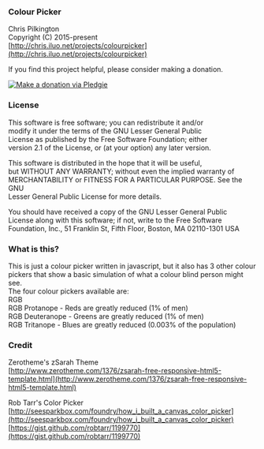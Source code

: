 ### Colour Picker  
 Chris Pilkington  
 Copyright (C) 2015-present  
 [http://chris.iluo.net/projects/colourpicker](http://chris.iluo.net/projects/colourpicker)

If you find this project helpful, please consider making a donation.

[![Make a donation via Pledgie](http://www.pledgie.com/campaigns/17973.png?skin_name=chrome)](http://www.pledgie.com/campaigns/17973)

### License

This software is free software; you can redistribute it and/or  
 modify it under the terms of the GNU Lesser General Public  
 License as published by the Free Software Foundation; either  
 version 2.1 of the License, or (at your option) any later version.

This software is distributed in the hope that it will be useful,  
 but WITHOUT ANY WARRANTY; without even the implied warranty of  
 MERCHANTABILITY or FITNESS FOR A PARTICULAR PURPOSE. See the GNU  
 Lesser General Public License for more details.

You should have received a copy of the GNU Lesser General Public  
 License along with this software; if not, write to the Free Software  
 Foundation, Inc., 51 Franklin St, Fifth Floor, Boston, MA 02110-1301 USA  

### What is this?

This is just a colour picker written in javascript, but it also has 3 other colour pickers that show a basic simulation of what a colour blind person might see.  
The four colour pickers available are:  
RGB  
RGB Protanope - Reds are greatly reduced (1% of men)  
RGB Deuteranope - Greens are greatly reduced (1% of men)  
RGB Tritanope - Blues are greatly reduced (0.003% of the population)  

### Credit

Zerotheme's zSarah Theme  
[http://www.zerotheme.com/1376/zsarah-free-responsive-html5-template.html](http://www.zerotheme.com/1376/zsarah-free-responsive-html5-template.html)  

Rob Tarr's Color Picker  
[http://seesparkbox.com/foundry/how_i_built_a_canvas_color_picker](http://seesparkbox.com/foundry/how_i_built_a_canvas_color_picker)  
[https://gist.github.com/robtarr/1199770](https://gist.github.com/robtarr/1199770)  
